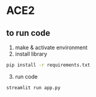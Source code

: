 # ACE2

## to run code
1. make & activate environment
2. install library
```bash
pip install -r requirements.txt
```
3. run code
```bash
streamlit run app.py
```
